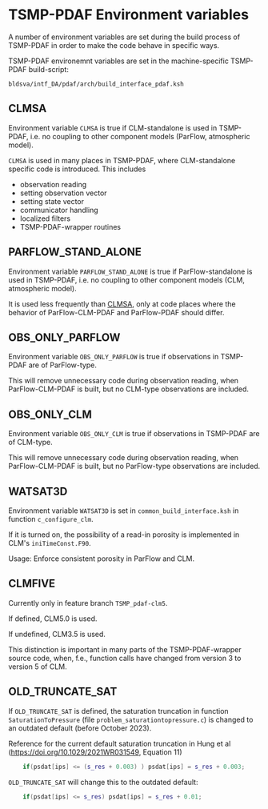 # TSMP-PDAF Environment variables #

A number of environment variables are set during the build process of
TSMP-PDAF in order to make the code behave in specific ways.

TSMP-PDAF environemnt variables are set in the machine-specific
TSMP-PDAF build-script:

```
bldsva/intf_DA/pdaf/arch/build_interface_pdaf.ksh
```

## CLMSA ##

Environment variable `CLMSA` is true if CLM-standalone is used in
TSMP-PDAF, i.e. no coupling to other component models (ParFlow,
atmospheric model).

`CLMSA` is used in many places in TSMP-PDAF, where CLM-standalone
specific code is introduced. This includes
- observation reading
- setting observation vector
- setting state vector
- communicator handling
- localized filters
- TSMP-PDAF-wrapper routines

## PARFLOW_STAND_ALONE ##

Environment variable `PARFLOW_STAND_ALONE` is true if
ParFlow-standalone is used in TSMP-PDAF, i.e. no coupling to other
component models (CLM, atmospheric model).

It is used less frequently than [CLMSA](#clmsa), only at code places
where the behavior of ParFlow-CLM-PDAF and ParFlow-PDAF should differ.

## OBS_ONLY_PARFLOW ##

Environment variable `OBS_ONLY_PARFLOW` is true if observations in
TSMP-PDAF are of ParFlow-type.

This will remove unnecessary code during observation reading, when
ParFlow-CLM-PDAF is built, but no CLM-type observations are included.

## OBS_ONLY_CLM ##

Environment variable `OBS_ONLY_CLM` is true if observations in
TSMP-PDAF are of CLM-type.

This will remove unnecessary code during observation reading, when
ParFlow-CLM-PDAF is built, but no ParFlow-type observations are
included.

## WATSAT3D ##

Environment variable `WATSAT3D` is set in `common_build_interface.ksh`
in function `c_configure_clm`.

If it is turned on, the possibility of a read-in porosity is
implemented in CLM's `iniTimeConst.F90`.

Usage: Enforce consistent porosity in ParFlow and CLM.

## CLMFIVE ##

Currently only in feature branch `TSMP_pdaf-clm5`.

If defined, CLM5.0 is used.

If undefined, CLM3.5 is used.

This distinction is important in many parts of the TSMP-PDAF-wrapper
source code, when, f.e., function calls have changed from version 3 to
version 5 of CLM.

## OLD_TRUNCATE_SAT ##

If `OLD_TRUNCATE_SAT` is defined, the saturation truncation in
function `SaturationToPressure` (file
`problem_saturationtopressure.c`) is changed to an outdated default
(before October 2023).

Reference for the current default saturation truncation in Hung et al
(<https://doi.org/10.1029/2021WR031549>, Equation 11)

``` c++
	if(psdat[ips] <= (s_res + 0.003) ) psdat[ips] = s_res + 0.003;
```

`OLD_TRUNCATE_SAT` will change this to the outdated default:

``` c++
	if(psdat[ips] <= s_res) psdat[ips] = s_res + 0.01;
```
